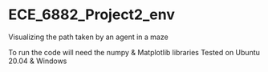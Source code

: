 # ECE_6882_Project2_env
Visualizing the path taken by an agent in a maze

To run the code will need the numpy & Matplotlib libraries
Tested on Ubuntu 20.04 & Windows
